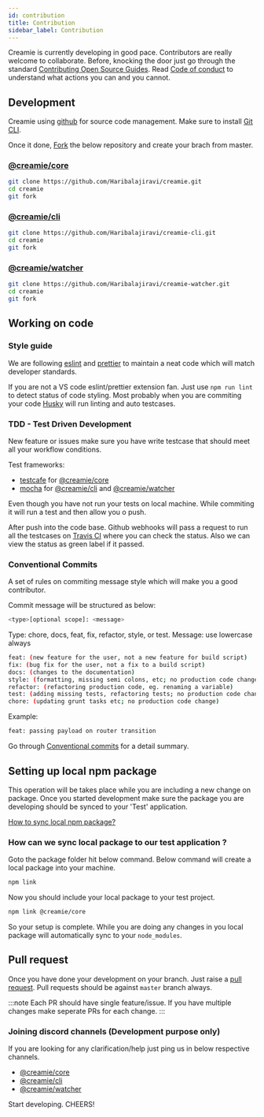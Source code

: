 ```yaml
---
id: contribution
title: Contribution
sidebar_label: Contribution
---
```


Creamie is currently developing in good pace. Contributors are really welcome to collaborate. Before, knocking the door just go through the standard [Contributing Open Source Guides](https://opensource.guide/how-to-contribute/). Read [Code of conduct](/docs/code_of_conduct) to understand what actions you can and you cannot.

## Development

Creamie using [github](https://github.com/) for source code management. Make sure to install [Git CLI](https://git-scm.com/downloads).

Once it done, [Fork](https://docs.github.com/en/github/getting-started-with-github/fork-a-repo) the below repository and create your brach from master.

### [@creamie/core](https://github.com/Haribalajiravi/creamie)

```bash
git clone https://github.com/Haribalajiravi/creamie.git
cd creamie
git fork
```

### [@creamie/cli](https://github.com/Haribalajiravi/creamie-cli)

```bash
git clone https://github.com/Haribalajiravi/creamie-cli.git
cd creamie
git fork
```

### [@creamie/watcher](https://github.com/Haribalajiravi/creamie-watcher)

```bash
git clone https://github.com/Haribalajiravi/creamie-watcher.git
cd creamie
git fork
```

## Working on code

### Style guide

We are following [eslint](https://marketplace.visualstudio.com/items?itemName=dbaeumer.vscode-eslint) and [prettier](https://marketplace.visualstudio.com/items?itemName=esbenp.prettier-vscode) to maintain a neat code which will match developer standards.

If you are not a VS code eslint/prettier extension fan. Just use `npm run lint` to detect status of code styling. Most probably when you are commiting your code [Husky](https://github.com/typicode/husky) will run linting and auto testcases.

### TDD - Test Driven Development

New feature or issues make sure you have write testcase that should meet all your workflow conditions.

Test frameworks:

- [testcafe](https://devexpress.github.io/testcafe/) for [@creamie/core](https://github.com/Haribalajiravi/creamie)
- [mocha](https://mochajs.org/) for [@creamie/cli](https://github.com/Haribalajiravi/creamie-cli) and [@creamie/watcher](https://github.com/Haribalajiravi/creamie-watcher)

Even though you have not run your tests on local machine. While commiting it will run a test and then allow you o push.

After push into the code base. Github webhooks will pass a request to run all the testcases on [Travis CI](https://travis-ci.org/github/Haribalajiravi/creamie) where you can check the status. Also we can view the status as green label if it passed.

### Conventional Commits

A set of rules on commiting message style which will make you a good contributor.

Commit message will be structured as below:

```bash
<type>[optional scope]: <message>
```

Type: chore, docs, feat, fix, refactor, style, or test.
Message: use lowercase always

```bash
feat: (new feature for the user, not a new feature for build script)
fix: (bug fix for the user, not a fix to a build script)
docs: (changes to the documentation)
style: (formatting, missing semi colons, etc; no production code change)
refactor: (refactoring production code, eg. renaming a variable)
test: (adding missing tests, refactoring tests; no production code change)
chore: (updating grunt tasks etc; no production code change)
```

Example:

```bash
feat: passing payload on router transition
```

Go through [Conventional commits](https://www.conventionalcommits.org/en/v1.0.0/#summary) for a detail summary.

## Setting up local npm package

This operation will be takes place while you are including a new change on package. Once you started development make sure the package you are developing should be synced to your 'Test' application.

[How to sync local npm package?](https://docs.npmjs.com/cli/link.html)

### How can we sync local package to our test application ?

Goto the package folder hit below command. Below command will create a local package into your machine.

```bash
npm link
```

Now you should include your local package to your test project.

```bash
npm link @creamie/core
```

So your setup is complete. While you are doing any changes in you local package will automatically sync to your `node_modules`.

## Pull request

Once you have done your development on your branch. Just raise a [pull request](https://docs.github.com/en/enterprise/2.16/user/github/collaborating-with-issues-and-pull-requests/creating-a-pull-request-from-a-fork). Pull requests should be against `master` branch always.

:::note
Each PR should have single feature/issue. If you have multiple changes make seperate PRs for each change.
:::

### Joining discord channels (Development purpose only)

If you are looking for any clarification/help just ping us in below respective channels.

- [@creamie/core](https://discord.gg/C6eDy3j)
- [@creamie/cli](https://discord.gg/E9GNdMd)
- [@creamie/watcher](https://discord.gg/FsnCWZE)

Start developing. CHEERS!

